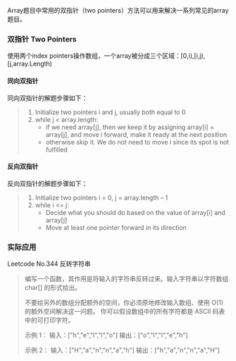 
Array题目中常用的双指针（two pointers）方法可以用来解决一系列常见的array题目。

 ### 双指针 Two Pointers
 使用两个index pointers操作数组，一个array被分成三个区域：[0,i),[i,j),[j,array.Length)
 
#### 同向双指针

同向双指针的解题步骤如下：
> 1.  Initialize two pointers i and j, usually both equal to 0
> 2.  while j < array.length:
>     -   if we need array[j], then we keep it by assigning array[i] = array[j], and move i forward, make it ready at the next position
>     -   otherwise skip it. We do not need to move i since its spot is not fulfilled

#### 反向双指针

 反向双指针的解题步骤如下：
> 1.  Initialize two pointers i = 0, j = array.length – 1
> 2.  while i <= j:
>     -   Decide what you should do based on the value of array[i] and array[j]
>     -   Move at least one pointer forward in its direction

### 实际应用
Leetcode No.344 反转字符串

> 编写一个函数，其作用是将输入的字符串反转过来。输入字符串以字符数组 char[] 的形式给出。
> 
> 不要给另外的数组分配额外的空间，你必须原地修改输入数组、使用 O(1) 的额外空间解决这一问题。 你可以假设数组中的所有字符都是 ASCII
> 码表中的可打印字符。
> 
> 示例 1： 输入：["h","e","l","l","o"] 输出：["o","l","l","e","h"]
> 
> 示例 2： 输入：["H","a","n","n","a","h"] 输出：["h","a","n","n","a","H"]
